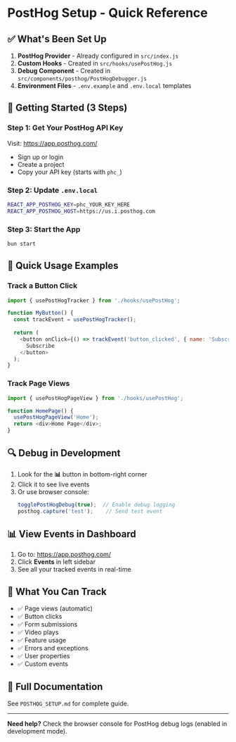 # PostHog Setup - Quick Reference

## ✅ What's Been Set Up

1. **PostHog Provider** - Already configured in `src/index.js`
2. **Custom Hooks** - Created in `src/hooks/usePostHog.js`
3. **Debug Component** - Created in `src/components/posthog/PostHogDebugger.js`
4. **Environment Files** - `.env.example` and `.env.local` templates

## 🚀 Getting Started (3 Steps)

### Step 1: Get Your PostHog API Key

Visit: https://app.posthog.com/
- Sign up or login
- Create a project
- Copy your API key (starts with `phc_`)

### Step 2: Update `.env.local`

```bash
REACT_APP_POSTHOG_KEY=phc_YOUR_KEY_HERE
REACT_APP_POSTHOG_HOST=https://us.i.posthog.com
```

### Step 3: Start the App

```bash
bun start
```

## 🎯 Quick Usage Examples

### Track a Button Click

```javascript
import { usePostHogTracker } from './hooks/usePostHog';

function MyButton() {
  const trackEvent = usePostHogTracker();
  
  return (
    <button onClick={() => trackEvent('button_clicked', { name: 'Subscribe' })}>
      Subscribe
    </button>
  );
}
```

### Track Page Views

```javascript
import { usePostHogPageView } from './hooks/usePostHog';

function HomePage() {
  usePostHogPageView('Home');
  return <div>Home Page</div>;
}
```

## 🔍 Debug in Development

1. Look for the **📊** button in bottom-right corner
2. Click it to see live events
3. Or use browser console:
   ```javascript
   togglePostHogDebug(true);  // Enable debug logging
   posthog.capture('test');    // Send test event
   ```

## 📊 View Events in Dashboard

1. Go to: https://app.posthog.com/
2. Click **Events** in left sidebar
3. See all your tracked events in real-time

## 🎨 What You Can Track

- ✅ Page views (automatic)
- ✅ Button clicks
- ✅ Form submissions  
- ✅ Video plays
- ✅ Feature usage
- ✅ Errors and exceptions
- ✅ User properties
- ✅ Custom events

## 📖 Full Documentation

See `POSTHOG_SETUP.md` for complete guide.

---

**Need help?** Check the browser console for PostHog debug logs (enabled in development mode).

